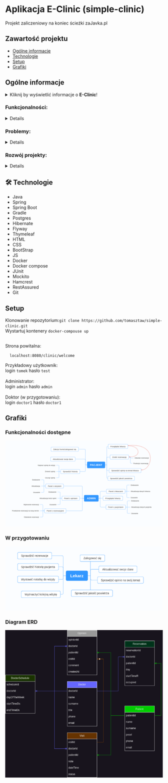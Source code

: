 # Aplikacja E-Clinic (simple-clinic)

Projekt zaliczeniowy na koniec ścieżki zaJavka.pl


## Zawartość projektu
* [Ogólne informacje](#ogólne-informacje)
* [Technologie](#technologie)
* [Setup](#setup)
* [Grafiki](#grafiki)


## Ogólne informacje
<details>
<summary>Kliknij by wyświetlić informacje o <b>E-Clinic</b>!</summary>
<br>
Aplikacja ma za zadanie symulować przychodnię lekarską, do której można rejestrować się za pomocą internetu.<br> Nie trzeba stać w kolejce,
nie trzeba dzwonić na rejestracje.<br>
Główne technologie to Java (Spring Boot) i PostgresPSQL.<br>
Aplikacja monitoruje też jakość powietrza w okolicy kliniki.
</details>

### Funkcjonalności:
<details>
<br>
W aplikacji można przeglądać dostępnych specjalistów, sprawdzić opinie innych pacjentów na ich temat, a także wystawić swoją opinię po zakończonej wizycie.<br>
Można również sprawdzić historię wizyt i notatki do nich. Możesz zrobić rezerwację na konkretną godzinę, w jakiej lekarz przyjmuje danego dnia.<br>
Jako administrator możesz przeglądać (usuwać, dodawać) lekarzy, pacjentów, wizyty, rezerwacje, opinie za pomocą dedykowanych paneli.
W przygotowaniu jest panel lekarza.
</details>


### Problemy:
<details>
<br>
Największym problemem jest chęć umieszczenia w aplikacji "wszystkiego" co napotkam podczas nauki, poznawania programowania.
Przy jednoczesnym braku podstaw, prowadziło to do kręcenia się w kółko, przy bardzo powolnych postępach. Teraz już wiem po co są 
te wszystkie zasady i wzorce. I już mnie nie dziwi to, że przed napisaniem jakiegokolwiek kodu, ludzie rozmawiają na ten temat przez kilka godzin.
<br><br>
Zbytnio rozbudowany kod, sporo niepotrzebnych metod, ogólnie mam problem z architekturą.<br>
Słabo mi idzie z frontem, brak ładu odnośnie do stylów CSS (chcę wprowadzić jeden plik css z zastosowaniem BEM).<br>
Konfiguracja security, jest tylko podstawowe działanie z logowaniem.<br>
Trudności sprawiło mi docker-compose, po uruchomieniu kontenerów, aplikacji działa, ale nie było logowania i nie ładowało aktualnego obrazu.
Okazało się, że miałem profil "local" z wyłączonym security i żeby najnowszy obraz się załadował to trzeba było zrobić "builda" w Gradle:)<br>
Nie byłem w stanie przetestować za pomocą RestAssured klasy VisitRestController, nie do końca rozumiem, dlaczego tylko z tą klasą są problemy.<br>
Nie sprawdzałem jak aplikacji wyświetla się na mniejszych ekranach.
</details>


### Rozwój projekty:
<details>
<br>
Należy wykonać panel lekarza.<br>
Responsywne wyświetlanie strony w aplikacji.<br>
Można zrobić jakieś ładniejsze wyświetlanie dostępnych lekarzy za pomocą kart-wizytówek.<br>
Można pomyśleć nad zamianą Thymeleaf na TypeScript.<br>
Wprowadzenie dodatkowych REST API, np. jakim autobusem/tramwajem, na którą godzinę pacjent dojedzie do kliniki.<br>
Sprawdzenie pogody na dzień wizyty.
<br><br>
Posprzątać nadmiarowy kod :)
</details>

## 🛠 Technologie
<ul>
<li>Java</li>
<li>Spring</li>
<li>Spring Boot</li>
<li>Gradle</li>
<li>Postgres</li>
<li>Hibernate</li>
<li>Flyway</li>
<li>Thymeleaf</li>
<li>HTML</li>
<li>CSS</li>
<li>BootStrap</li>
<li>JS</li>
<li>Docker</li>
<li>Docker compose</li>
<li>JUnit</li>
<li>Mockito</li>
<li>Hamcrest</li>
<li>RestAssured</li>
<li>Git</li>
</ul>


## Setup
Klonowanie repozytorium:```git clone https://github.com/tomasztaw/simple-clinic.git``` <br>
Wystartuj kontenery ```docker-compouse up```<br><br>

Strona powitalna:
```bash
  localhost:8080/clinic/welcome
```

Przykładowy użytkownik: <br> login ```tomek``` hasło ```test```<br><br>
Administrator: <br> login ```admin``` hasło ```admin```<br><br>
Doktor (w przygotowaniu):<br>
login ```doctor1``` hasło ```doctor1```


## Grafiki

### Funkcjonalności dostępne
![Funkcjonalności](src/main/resources/db/diagramy/func-patient-admin.png)

### W przygotowaniu
![Funkcjonalności](src/main/resources/db/diagramy/lekarz.png)

### Diagram ERD
![Diagram ERD](src/main/resources/db/diagramy/diagram-kolory.png)

